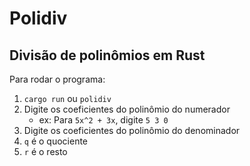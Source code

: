 # Polidiv
## Divisão de polinômios em Rust

Para rodar o programa:

1. ```cargo run``` ou ```polidiv```
2. Digite os coeficientes do polinômio do numerador
    - ex: Para ```5x^2 + 3x```, digite ```5 3 0```
3. Digite os coeficientes do polinômio do denominador
4. ```q``` é o quociente
5. ```r``` é o resto





